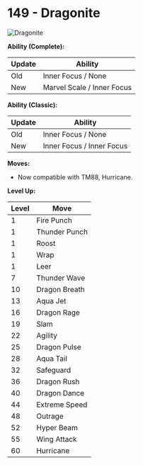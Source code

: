 # 149 - Dragonite
![][149]

**Ability (Complete):**

Update | Ability
---    | ---
Old    | Inner Focus / None
New    | Marvel Scale / Inner Focus

**Ability (Classic):**

Update | Ability
---    | ---
Old    | Inner Focus / None
New    | Inner Focus / Inner Focus

**Moves:**

 - Now compatible with TM88, Hurricane.

**Level Up:**

Level | Move
---   | ---
  1   | Fire Punch
  1   | Thunder Punch
  1   | Roost
  1   | Wrap
  1   | Leer
  7   | Thunder Wave
 10   | Dragon Breath
 13   | Aqua Jet
 16   | Dragon Rage
 19   | Slam
 22   | Agility
 25   | Dragon Pulse
 28   | Aqua Tail
 32   | Safeguard
 36   | Dragon Rush
 40   | Dragon Dance
 44   | Extreme Speed
 48   | Outrage
 52   | Hyper Beam
 55   | Wing Attack
 60   | Hurricane



[149]: https://raw.githubusercontent.com/PokeAPI/sprites/master/sprites/pokemon/149.png "Dragonite"
